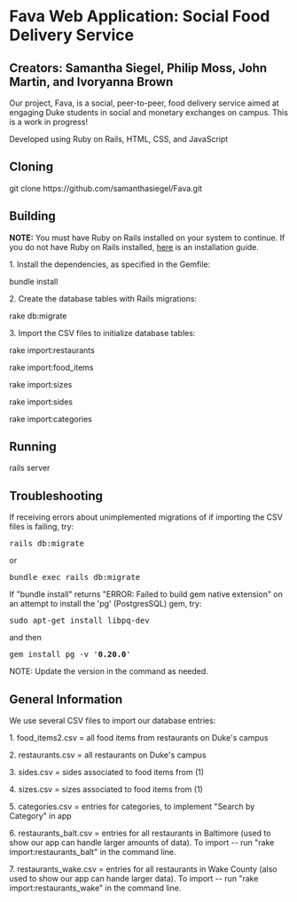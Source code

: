 <h1> Fava Web Application: Social Food Delivery Service </h1>
<h2> Creators: Samantha Siegel, Philip Moss, John Martin, and Ivoryanna Brown </h2>

<p> Our project, Fava, is a social, peer-to-peer, food delivery service aimed at engaging Duke students in social and monetary exchanges on campus. This is a work in progress! </p>

<p> Developed using Ruby on Rails, HTML, CSS, and JavaScript </p>

<h2> Cloning </h2>
git clone https://github.com/samanthasiegel/Fava.git

<h2> Building </h2>
<p><b>NOTE:</b> You must have Ruby on Rails installed on your system to continue. If you do not have Ruby on Rails installed, <a href="http://railsapps.github.io/installrubyonrails-ubuntu.html">here</a> is an installation guide.</p>

<p> 1. Install the dependencies, as specified in the Gemfile: </p>
<p> bundle install </p>
<p> 2. Create the database tables with Rails migrations: </p>
<p> rake db:migrate </p>
<p> 3. Import the CSV files to initialize database tables: </p>
<p> rake import:restaurants </p>
<p> rake import:food_items</p>
<p> rake import:sizes</p>
<p> rake import:sides</p>
<p> rake import:categories</p>


<h2> Running </h2>

<p>
rails server 
<p>

<h2> Troubleshooting </h2>
If receiving errors about unimplemented migrations of if importing the CSV files is failing, try:
<p style="font-family:'Lucida Console', monospace">rails db:migrate </p>
or
<p style="font-family:'Lucida Console', monospace"> bundle exec rails db:migrate </p>

If "bundle install" returns "ERROR: Failed to build gem native extension" on an attempt to install the 'pg' (PostgresSQL) gem, try: 

<p style="font-family:'Lucida Console', monospace">sudo apt-get install libpq-dev </p>
and then
<p style="font-family:'Lucida Console', monospace">gem install pg -v '<b>0.20.0</b>'</p>
NOTE: Update the version in the command as needed.

<h2> General Information </h2>
<p> We use several CSV files to import our database entries:</p>
<p>1. food_items2.csv = all food items from restaurants on Duke's campus</p>
<p>2. restaurants.csv = all restaurants on Duke's campus</p>
<p>3. sides.csv = sides associated to food items from (1)</p>
<p>4. sizes.csv = sizes associated to food items from (1)</p>
<p>5. categories.csv = entries for categories, to implement "Search by Category" in app</p>
<p>6. restaurants_balt.csv = entries for all restaurants in Baltimore (used to show our app can handle larger amounts of data). To import -- run "rake import:restaurants_balt" in the command line.</p>
<p>7. restaurants_wake.csv = entries for all restaurants in Wake County (also used to show our app can hande larger data). To import -- run "rake import:restaurants_wake" in the command line.</p>

